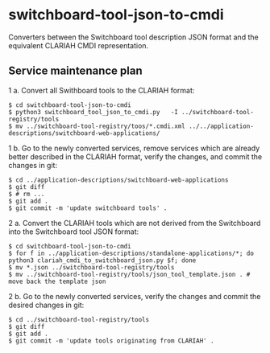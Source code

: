 # switchboard-tool-json-to-cmdi

Converters between the Switchboard tool description JSON format and the equivalent CLARIAH CMDI representation.

## Service maintenance plan

1 a. Convert all Swithboard tools to the CLARIAH format:

```
$ cd switchboard-tool-json-to-cmdi
$ python3 switchboard_tool_json_to_cmdi.py   -I ../switchboard-tool-registry/tools
$ mv ../switchboard-tool-registry/toos/*.cmdi.xml ../../application-descriptions/switchboard-web-applications/
```

1 b. Go to the newly converted services, remove services which are already better described in the CLARIAH format, verify the changes, and commit the changes in git:

```
$ cd ../application-descriptions/switchboard-web-applications
$ git diff
$ # rm ...
$ git add .
$ git commit -m 'update switchboard tools' .
```

2 a. Convert the CLARIAH tools which are not derived from the Switchboard into the Switchboard tool JSON format:

```
$ cd switchboard-tool-json-to-cmdi
$ for f in ../application-descriptions/standalone-applications/*; do python3 clariah_cmdi_to_switchboard_json.py $f; done
$ mv *.json ../switchboard-tool-registry/tools
$ mv ../switchboard-tool-registry/tools/json_tool_template.json . # move back the template json
```

2 b. Go to the newly converted services, verify the changes and commit the desired changes in git:

```
$ cd ../switchboard-tool-registry/tools
$ git diff
$ git add .
$ git commit -m 'update tools originating from CLARIAH' .
```
